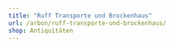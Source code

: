 ```yaml
---
title: "Ruff Transporte und Brockenhaus"
url: /arbon/ruff-transporte-und-brockenhaus/
shop: Antiquitäten
---
```

